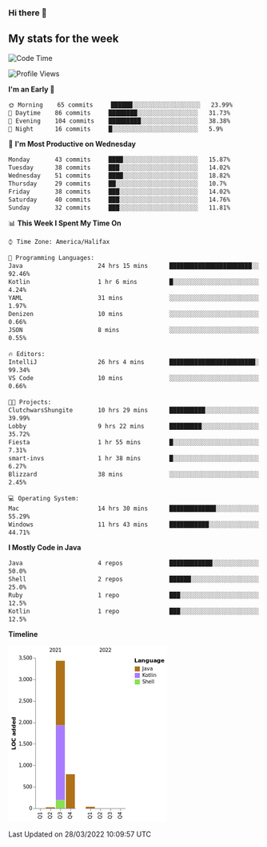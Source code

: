 ### Hi there 👋

## My stats for the week
<!--START_SECTION:waka-->
![Code Time](http://img.shields.io/badge/Code%20Time-130%20hrs%2044%20mins-blue)

![Profile Views](http://img.shields.io/badge/Profile%20Views-1-blue)

**I'm an Early 🐤** 

```text
🌞 Morning    65 commits     ██████░░░░░░░░░░░░░░░░░░░   23.99% 
🌆 Daytime    86 commits     ████████░░░░░░░░░░░░░░░░░   31.73% 
🌃 Evening    104 commits    █████████░░░░░░░░░░░░░░░░   38.38% 
🌙 Night      16 commits     █░░░░░░░░░░░░░░░░░░░░░░░░   5.9%

```
📅 **I'm Most Productive on Wednesday** 

```text
Monday       43 commits     ████░░░░░░░░░░░░░░░░░░░░░   15.87% 
Tuesday      38 commits     ███░░░░░░░░░░░░░░░░░░░░░░   14.02% 
Wednesday    51 commits     ████░░░░░░░░░░░░░░░░░░░░░   18.82% 
Thursday     29 commits     ██░░░░░░░░░░░░░░░░░░░░░░░   10.7% 
Friday       38 commits     ███░░░░░░░░░░░░░░░░░░░░░░   14.02% 
Saturday     40 commits     ███░░░░░░░░░░░░░░░░░░░░░░   14.76% 
Sunday       32 commits     ███░░░░░░░░░░░░░░░░░░░░░░   11.81%

```


📊 **This Week I Spent My Time On** 

```text
⌚︎ Time Zone: America/Halifax

💬 Programming Languages: 
Java                     24 hrs 15 mins      ███████████████████████░░   92.46% 
Kotlin                   1 hr 6 mins         █░░░░░░░░░░░░░░░░░░░░░░░░   4.24% 
YAML                     31 mins             ░░░░░░░░░░░░░░░░░░░░░░░░░   1.97% 
Denizen                  10 mins             ░░░░░░░░░░░░░░░░░░░░░░░░░   0.66% 
JSON                     8 mins              ░░░░░░░░░░░░░░░░░░░░░░░░░   0.55%

🔥 Editors: 
IntelliJ                 26 hrs 4 mins       ████████████████████████░   99.34% 
VS Code                  10 mins             ░░░░░░░░░░░░░░░░░░░░░░░░░   0.66%

🐱‍💻 Projects: 
ClutchwarsShungite       10 hrs 29 mins      ██████████░░░░░░░░░░░░░░░   39.99% 
Lobby                    9 hrs 22 mins       █████████░░░░░░░░░░░░░░░░   35.72% 
Fiesta                   1 hr 55 mins        █░░░░░░░░░░░░░░░░░░░░░░░░   7.31% 
smart-invs               1 hr 38 mins        █░░░░░░░░░░░░░░░░░░░░░░░░   6.27% 
Blizzard                 38 mins             ░░░░░░░░░░░░░░░░░░░░░░░░░   2.45%

💻 Operating System: 
Mac                      14 hrs 30 mins      █████████████░░░░░░░░░░░░   55.29% 
Windows                  11 hrs 43 mins      ███████████░░░░░░░░░░░░░░   44.71%

```

**I Mostly Code in Java** 

```text
Java                     4 repos             ████████████░░░░░░░░░░░░░   50.0% 
Shell                    2 repos             ██████░░░░░░░░░░░░░░░░░░░   25.0% 
Ruby                     1 repo              ███░░░░░░░░░░░░░░░░░░░░░░   12.5% 
Kotlin                   1 repo              ███░░░░░░░░░░░░░░░░░░░░░░   12.5%

```


**Timeline**

![Chart not found](https://raw.githubusercontent.com/lyndseyy/lyndseyy/main/charts/bar_graph.png) 


 Last Updated on 28/03/2022 10:09:57 UTC
<!--END_SECTION:waka-->